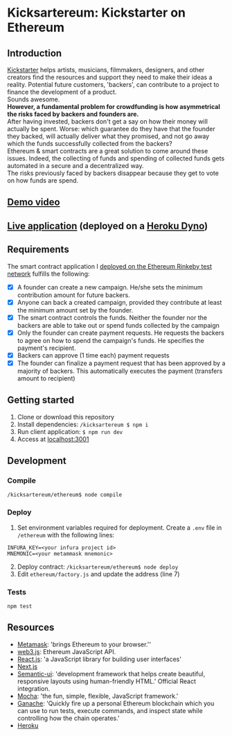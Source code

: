 # Kicksartereum: Kickstarter on Ethereum
## Introduction
[Kickstarter](https://www.kickstarter.com) helps artists, musicians, filmmakers,
designers, and other creators find the resources and support they need to make
their ideas a reality. Potential future customers, 'backers', can contribute to a project to finance the development of a product.  
Sounds awesome.  
**However, a fundamental problem for crowdfunding is how asymmetrical the risks faced by backers and founders are.**  
After having invested, backers don't get a say on how their money will actually be spent.
Worse: which guarantee do they have that the founder they backed, will actually
deliver what they promised, and not go away which the funds successfully collected from the backers?    
Ethereum & smart contracts are a great solution to come around these issues. Indeed, the collecting of funds and spending of collected funds gets automated in a secure and a decentralized way.  
The risks previously faced by backers disappear because they get to vote on how funds are spend.
## [Demo video](https://www.youtube.com/watch?v=yJyEVvW6MI4)
## [Live application](https://kickstartereum.herokuapp.com/) (deployed on a [Heroku Dyno](https://www.heroku.com/dynos))
## Requirements
The smart contract application I [deployed on the Ethereum Rinkeby test network](https://rinkeby.etherscan.io/address/0x1eb0ef281158ebccacf097e02111f3ab9e0743cc) fulfills the following:  
- [x] A founder can create a new campaign.
He/she sets the minimum contribution amount for future backers.
- [x] Anyone can back a created campaign, provided they contribute at least the
minimum amount set by the founder.
- [x] The smart contract controls the funds.
Neither the founder nor the backers are able to take out or spend funds collected by the campaign
- [x] Only the founder can create payment requests.
He requests the backers to agree on how to spend the campaign's funds.
He specifies the payment's recipient.
- [x] Backers can approve (1 time each) payment requests
- [x] The founder can finalize a payment request that has been approved by a majority of backers.
This automatically executes the payment (transfers amount to recipient)

## Getting started
1. Clone or download this repository
0. Install dependencies: `/kicksartereum $ npm i`
4. Run client application: `$ npm run dev`
5. Access at [localhost:3001](http://localhost:3001/)

## Development
### Compile
`/kicksartereum/ethereum$ node compile`
### Deploy
1. Set environment variables required for deployment. Create a `.env` file in
`/ethereum` with the following lines:
```
INFURA_KEY=<your infura project id>
MNEMONIC=<your metammask mnemonic>
```
2. Deploy contract: `/kicksartereum/ethereum$ node deploy`
3. Edit `ethereum/factory.js` and update the address (line 7)

### Tests
`npm test`
## Resources
- [Metamask](https://metamask.io/): 'brings Ethereum to your browser.''
- [web3.js](https://github.com/ethereum/web3.js/): Ethereum JavaScript API.
- [React.js](https://reactjs.org/): 'a JavaScript library for building user interfaces'
- [Next.js](https://nextjs.org/)
- [Semantic-ui](https://react.semantic-ui.com/): 'development framework that helps create beautiful, responsive layouts using human-friendly HTML.' Official React integration.
- [Mocha](https://mochajs.org/): 'the fun, simple, flexible, JavaScript framework.'
- [Ganache](https://www.trufflesuite.com/ganache): 'Quickly fire up a personal Ethereum blockchain which you can use to run tests, execute commands, and inspect state while controlling how the chain operates.'
- [Heroku](https://elements.heroku.com/buildpacks/mars/heroku-nextjs)
